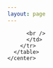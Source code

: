 ```yaml
---
layout: page
---
```


          <br /> 
          </td> 
        </tr> 
      </table> 
    </center>
  </body>
</html>

[home]:index.html
[faq]:faq.html
[download]:download.html
[source]:http://github.com/skoh-fley/kure
[forums]:http://findthekure.net/forum.php
[demo]:demo.html
[donate]:donate.html
